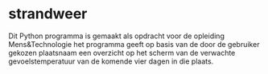 # strandweer
Dit Python programma is gemaakt als opdracht voor de opleiding Mens&Technologie
het programma geeft op basis van de door de gebruiker gekozen plaatsnaam een overzicht op het scherm van de verwachte gevoelstemperatuur van de komende vier dagen in die plaats.
